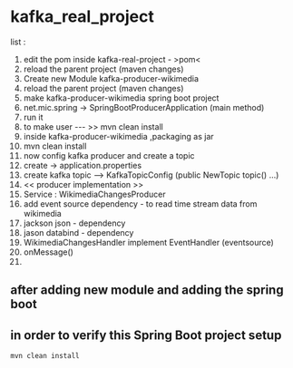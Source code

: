 # kafka_real_project

list :
1. edit the pom inside kafka-real-project - >pom<
2. reload the parent project (maven changes)
3. Create new Module kafka-producer-wikimedia
4. reload the parent project (maven changes)
5. make kafka-producer-wikimedia spring boot project
6. net.mic.spring -> SpringBootProducerApplication (main method)
7. run it
8. to make user --- >> mvn clean install
9. inside kafka-producer-wikimedia ,packaging as jar
10. mvn clean install
11. now config kafka producer and create a topic
12. create -> application.properties
13. create kafka topic --> KafkaTopicConfig (public NewTopic topic() ...)
14. << producer implementation >>
15. Service : WikimediaChangesProducer
16. add event source dependency - to read time stream data from wikimedia 
17. jackson json - dependency
18. jason databind - dependency
19. WikimediaChangesHandler implement EventHandler (eventsource)
20. onMessage()
21. 

## after adding new module and adding the spring boot
## in order to verify this Spring Boot project setup
```
mvn clean install
```
